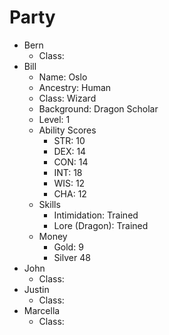 # Party

* Bern
  * Class: 
* Bill
  * Name: Oslo
  * Ancestry: Human
  * Class: Wizard
  * Background: Dragon Scholar
  * Level: 1
  * Ability Scores
    * STR: 10
    * DEX: 14
    * CON: 14
    * INT: 18
    * WIS: 12
    * CHA: 12
  * Skills
    * Intimidation: Trained
    * Lore (Dragon): Trained
  * Money
    * Gold: 9
    * Silver 48
* John
  * Class: 
* Justin
  * Class: 
* Marcella
  * Class: 
